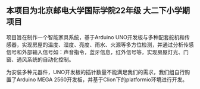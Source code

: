 ## 本项目为北京邮电大学国际学院22年级 大二下小学期项目

项目旨在制作一个智能家具系统，基于Arduino UNO开发板与多种配套舵机和传感器，实现房屋的温度、湿度、亮度、雨水、火源等多方位检测，并通过分析传感信号和外部输入信号如：声音指令，蓝牙信息，红外信号等，实现房屋灯光、门窗、通风系统的自动化控制。

为安装多种元器件，UNO开发板的插针数量不能满足我们的需求，我们组自行购置了Arduino MEGA 2560开发板，并基于Clion下的platformio环境进行开发。
